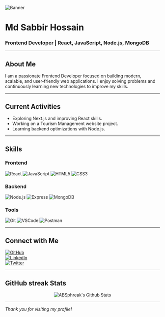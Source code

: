 <!-- Banner Image -->
![Banner](https://images.unsplash.com/photo-1506744038136-46273834b3fb?auto=format&fit=crop&w=1350&q=80)

# Md Sabbir Hossain  
### Frontend Developer | React, JavaScript, Node.js, MongoDB  

---

## About Me  
I am a passionate Frontend Developer focused on building modern, scalable, and user-friendly web applications. I enjoy solving problems and continuously learning new technologies to improve my skills.

---

## Current Activities  
- Exploring Next.js and improving React skills.  
- Working on a Tourism Management website project.  
- Learning backend optimizations with Node.js.  

---

## Skills  

### Frontend  
![React](https://img.icons8.com/color/48/000000/react-native.png) ![JavaScript](https://img.icons8.com/color/48/000000/javascript.png) ![HTML5](https://img.icons8.com/color/48/000000/html-5.png) ![CSS3](https://img.icons8.com/color/48/000000/css3.png)

### Backend  
![Node.js](https://img.icons8.com/color/48/000000/nodejs.png) ![Express](https://img.icons8.com/ios-filled/48/000000/express-js.png) ![MongoDB](https://img.icons8.com/color/48/000000/mongodb.png)

### Tools  
![Git](https://img.icons8.com/color/48/000000/git.png) ![VSCode](https://img.icons8.com/color/48/000000/visual-studio-code-2019.png) ![Postman](https://img.icons8.com/color/48/000000/postman-api.png)

---

## Connect with Me  

[![GitHub](https://img.icons8.com/ios-glyphs/30/000000/github.png)](https://github.com/mdsabbirhossain9200)  
[![LinkedIn](https://img.icons8.com/color/30/000000/linkedin.png)](https://www.linkedin.com/in/mdsabbirhossain9200)  
[![Twitter](https://img.icons8.com/color/30/000000/twitter--v1.png)](https://twitter.com/mdsabbirhossain92)  

---

## GitHub streak Stats
<div align="center">

<img align="center" src="https://github-readme-stats.vercel.app/api?username=ABSphreak&include_all_commits=true&count_private=true&show_icons=true&line_height=20&title_color=7A7ADB&icon_color=2234AE&text_color=D3D3D3&bg_color=0,000000,130F40" alt="ABSphreak's Github Stats">

</div>

---

*Thank you for visiting my profile!*  

